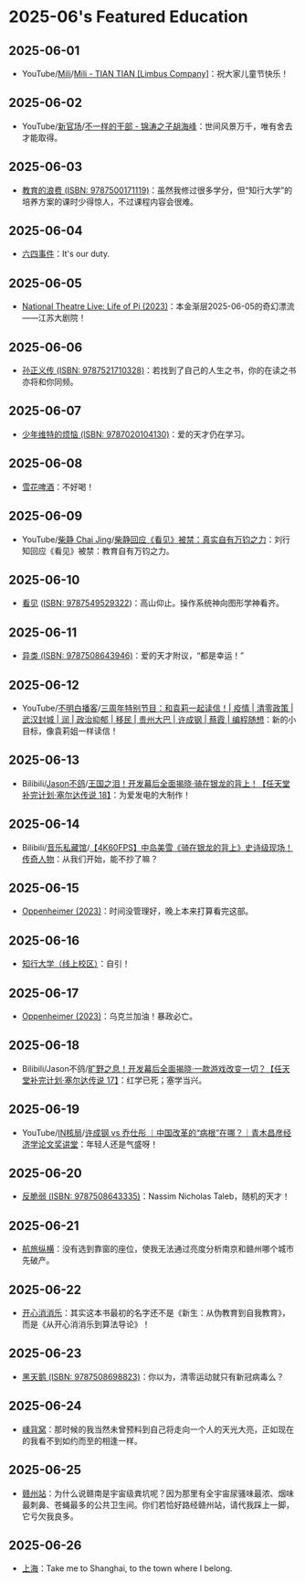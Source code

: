 # 2025-06's Featured Education

## 2025-06-01

- YouTube/[Mili](https://www.youtube.com/@ProjectMili)/[Mili - TIAN TIAN [Limbus Company]](https://youtu.be/szyPY8nbBF4)：祝大家儿童节快乐！

## 2025-06-02

- YouTube/[新官场](https://www.youtube.com/@新官场)/[不一样的干部 - 锦涛之子胡海峰](https://youtu.be/OUbggsiz9yU)：世间风景万千，唯有舍去才能取得。

## 2025-06-03

- [教育的浪费 (ISBN: 9787500171119)](https://book.douban.com/subject/36333171/)：虽然我修过很多学分，但“知行大学”的培养方案的课时少得惊人，不过课程内容会很难。

## 2025-06-04

- [六四事件](https://zh.wikipedia.org/wiki/六四事件)：It's our duty.

## 2025-06-05

- [National Theatre Live: Life of Pi (2023)](https://movie.douban.com/subject/36330906/)：本金渐层2025-06-05的奇幻漂流——江苏大剧院！

## 2025-06-06

- [孙正义传 (ISBN: 9787521710328)](https://book.douban.com/subject/34840584/)：若找到了自己的人生之书，你的在读之书亦将和你同频。

## 2025-06-07

- [少年维特的烦恼 (ISBN: 9787020104130)](https://book.douban.com/subject/25886229/)：爱的天才仍在学习。

## 2025-06-08

- [雪花啤酒](https://www.snowbeer.com.cn/coreProduct/index.html)：不好喝！

## 2025-06-09

- YouTube/[柴静 Chai Jing](https://www.youtube.com/@chaijing2023)/[柴静回应《看见》被禁：真实自有万钧之力](https://youtu.be/_cekUfCopMs)：刘行知回应《看见》被禁：教育自有万钧之力。

## 2025-06-10

- [看见](https://weread.qq.com/web/bookDetail/4b2321a0543d154b29d16b6) ([ISBN: 9787549529322](https://book.douban.com/subject/20427187/))：高山仰止。操作系统神向图形学神看齐。

## 2025-06-11

- [异类 (ISBN: 9787508643946)](https://book.douban.com/subject/25863621/)：爱的天才附议，“都是幸运！”

## 2025-06-12

- YouTube/[不明白播客](https://www.youtube.com/@bumingbai)/[三周年特别节目：和袁莉一起读信！| 疫情 | 清零政策 | 武汉封城 | 润 | 政治抑郁 | 移民 | 贵州大巴 | 许成钢 | 蔡霞 | 编程随想](https://youtu.be/8fvTb5KMTXA)：新的小目标，像袁莉姐一样读信！

## 2025-06-13

- Bilibili/[Jason不鸽](https://space.bilibili.com/2253496)/[王国之泪！开发幕后全面揭晓·骑在银龙的背上！【任天堂补完计划·塞尔达传说 18】](https://www.bilibili.com/video/BV1WLjpzbE3Z/)：为爱发电的大制作！

## 2025-06-14

- Bilibili/[音乐私藏馆](https://space.bilibili.com/229733301)/[【4K60FPS】中岛美雪《骑在银龙的背上》史诗级现场！传奇人物](https://www.bilibili.com/video/BV1ximoYaEYL/)：从我们开始，能不抄了嘛？

## 2025-06-15

- [Oppenheimer (2023)](https://movie.douban.com/subject/35593344/)：时间没管理好，晚上本来打算看完这部。

## 2025-06-16

- [知行大学（线上校区）](https://github.com/harvey-1au/praxis-university-public)：自引！

## 2025-06-17

- [Oppenheimer (2023)](https://movie.douban.com/subject/35593344/)：乌克兰加油！暴政必亡。

## 2025-06-18

- Bilibili/Jason不鸽/[旷野之息！开发幕后全面揭晓·一款游戏改变一切？【任天堂补完计划·塞尔达传说 17】](https://www.bilibili.com/video/BV1PxRtYwE9N/)：红学已死；塞学当兴。

## 2025-06-19

- YouTube/[IN核局](https://www.youtube.com/@Evelyn-2002)/[许成钢 vs 乔仕彤 ｜中国改革的“病根”在哪？｜青木昌彦经济学论文奖讲堂](https://youtu.be/HVeka36A7ek)：年轻人还是气盛呀！

## 2025-06-20

- [反脆弱 (ISBN: 9787508643335)](https://book.douban.com/subject/25782902/)：Nassim Nicholas Taleb，随机的天才！

## 2025-06-21

- [航旅纵横](https://www.umetrip.com/)：没有选到靠窗的座位，使我无法通过亮度分析南京和赣州哪个城市先破产。

## 2025-06-22

- [开心消消乐](https://xxl.happyelements.com/)：其实这本书最初的名字还不是《新生：从伪教育到自我教育》，而是《从开心消消乐到算法导论》！

## 2025-06-23

- [黑天鹅 (ISBN: 9787508698823)](https://book.douban.com/subject/30422558/)：你以为，清零运动就只有新冠病毒么？

## 2025-06-24

- [嵊背窝](https://m.kuaidi100.com/courier/landmark_CCB2BB3396297A57623D98ADC8F5535B.html)：那时候的我当然未曾预料到自己将走向一个人的天光大亮，正如现在的我看不到如约而至的相逢一样。

## 2025-06-25

- [赣州站](https://baike.baidu.com/item/赣州站)：为什么说赣南是宇宙级粪坑呢？因为那里有全宇宙尿骚味最浓、烟味最刺鼻、苍蝇最多的公共卫生间。你们若恰好路经赣州站，请代我踩上一脚，它亏欠我良多。

## 2025-06-26

- [上海](https://youtu.be/KVPmraNrfSg)：Take me to Shanghai, to the town where I belong.
